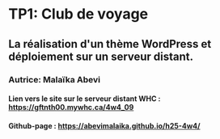 # TP1: Club de voyage
## La réalisation d'un thème WordPress et déploiement sur un serveur distant. 
### Autrice: Malaïka Abevi
#### Lien vers le site sur le serveur distant WHC : https://gftnth00.mywhc.ca/4w4_09
#### Github-page : https://abevimalaika.github.io/h25-4w4/
